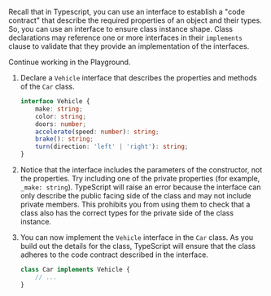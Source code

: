 Recall that in Typescript, you can use an interface to establish a "code contract" that describe the required properties of an object and their types. So, you can use an interface to ensure class instance shape. Class declarations may reference one or more interfaces in their `implements` clause to validate that they provide an implementation of the interfaces.

Continue working in the Playground.

1. Declare a `Vehicle` interface that describes the properties and methods of the `Car` class.

    ```typescript
    interface Vehicle {
        make: string;
        color: string;
        doors: number;
        accelerate(speed: number): string;
        brake(): string;
        turn(direction: 'left' | 'right'): string;
    }
    ```

1. Notice that the interface includes the parameters of the constructor, not the properties. Try including one of the private properties (for example, `_make: string`). TypeScript will raise an error because the interface can only describe the public facing side of the class and may not include private members. This prohibits you from using them to check that a class also has the correct types for the private side of the class instance.
1. You can now implement the `Vehicle` interface in the `Car` class. As you build out the details for the class, TypeScript will ensure that the class adheres to the code contract described in the interface.

    ```typescript
    class Car implements Vehicle {
        // ...
    }
    ```
